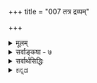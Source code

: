 +++
title = "007 तत्र द्रव्यम्"

+++
<details><summary>मूलम्</summary>

तत्र द्रव्यं दशावत्प्रकृतिरिह गुणैस्सत्त्वपूर्वैरुपेता कालोऽब्दाद्याकृतिस्स्यादणुरवगतिमान् जीव ईशोऽन्य आत्मा ।  
संप्रोक्ता नित्यभूतिस्त्रिगुणसमधिका सत्त्वयुक्ता तथैव ज्ञातुर्ज्ञेयावभासो मतिरिति कथितं संग्रहाद् द्रव्यलक्ष्म ॥ ७ ॥
</details>

<details><summary>सर्वाङ्कषा - ७</summary>

उद्दिष्टानां लक्षणान्याह - तत्रेत्यादिना । **तत्र** = उद्दिष्टेषु तत्त्वेषु **दशावत्** द्रव्यम् । दशा नाम अवस्था। सा च आगन्तुकापृथक्सिद्धधर्मः । ‘घटवत् भूतलम्' इत्यादौ घटादयो भूतलस्य धर्माः आगन्तुकाः । अतः घटोऽप्यवस्था स्याद्भूतलस्य । घटो हि **द्रव्यम्** = अवस्थावत्, न तु अवस्था । इदं तु अवस्थाया लक्षणम्, न त्ववस्थावतः । अतः तद्व्यावृत्त्यर्थम् अपृथक्सिद्धेति विशेषणम् । भूतलस्य घटादिः नापृथक्सिद्धधर्मः, किन्तु पृथक्सिद्धधर्म इति तद्व्यावृत्तिः । आगन्तुकेत्यनुपादाने, आत्मनः नित्यत्वादीनां अपृथक्सिद्धधर्मत्वादतिव्याप्तिः, अतः आगन्तुकेति । आत्मनः नित्यत्वं सहजम्, न त्वागन्तुकम् । अतः तद्व्यावृत्तिः । मृदः घटत्वादिधर्माः आगन्तुकाः अपृथक्सिद्धाश्च । तादृशधर्मवत्त्वात् मृदादीनां द्रव्यत्वम् । प्रकृतेर्महदादिरूपेण परिणामात्, महत्त्वादयो धर्माः प्रकृतेरागन्तुकाः अपृथक्सिद्धाश्च । तादृशधर्मवत्त्वात्प्रकृतौ लक्षणसमन्वयः । एवं कालस्य क्षणदिवसाद्यात्मना परिणामात् क्षणत्वादिधर्मानादाय, नित्यविभूतेः क्षेत्रारामाद्यात्मना परिणामात्, धर्मभूतज्ञानस्य च सुखादिरूपेण परिणामाच्च लक्षणसमन्वयः । जीवात्मपरमात्मनोस्तु स्वरूपपरिणामाभावेऽपि घटादिसंयोगानामागन्तुकत्वादपृथक्सिद्धत्वाच्च तादृशसंयोगमादाय लक्षणसमन्वयः । ननु विभोः परमात्मनो घटादिसंयोगस्यावर्जनीयत्वात् लक्षणसमन्वयेऽपि जीवस्याविभुत्वात् घटसंयोगः कथमिति चेत्, वाय्वादिसंयोगमादाय लक्षणसमन्वयसंभवात् न दोषः । एवं षण्णामपि द्रव्याणां द्रव्यत्वं ज्ञेयम् ॥ 

बाबूरामाचार्य 

बहदा 2 लेवडा, ल 

नवलपरासी, नेपा 



[[12]]

संप्रोक्ता नित्यभूतिस्त्रिगुणसमधिका सत्त्वयुक्ता तथैव 

ज्ञातुर्ज्ञेयावभासो मतिरिति कथितं संग्रहाद् द्रव्यलक्ष्म ॥7॥ 

[[1]]

द्रव्यसामान्यलक्षणमुक्त्वा, विशेषलक्षणानि क्रमश आह - प्रकृतिरित्यादि । **इह** = द्रव्यवर्गे सत्त्व- **पूर्वैः** = सत्त्वाद्यैः **गुणैः** = सत्त्वरजस्तमोभिः **उपेता** = युक्ता प्रकृतिः । सत्त्वादिगुणत्रयवत्त्वं प्रकृतेर्लक्षणम् । सांख्यास्तु त्रिगुणात्मिका प्रकृतिः, न त्रिगुणाश्रया, गुणगुणिनोरभेदादिति वदन्ति । सिद्धान्ते, गुणगुणिभावस्यानुपदमेव स्थाप्यमानत्वात् त्रिगुणाश्रया प्रकृतिः, न तु त्रिगुणात्मिकेति ज्ञेयम् । **कालः अब्दाद्याकृतिः** स्यात् । संवत्सरादिरूपपरिणामाश्रयः कालः । संवत्सरादिपरिणामाश्रयत्वं कालस्य लक्षणम् । **अणुः, अवगतिमान्** = चेतनः जीवः । अणुत्वे सति चेतनत्वं जीवस्य लक्षणम् । अणुत्वमात्रोक्तौ पृथिवीपरमाण्वादावतिव्याप्तिः । अतः चेतनत्वम् । चेतनत्वमात्रोक्तौ ईश्वरे अतिव्याप्तिः । अतः अणुत्वम् । ईश्वरस्य विभुत्वात् नातिव्याप्तिः । **अन्यः** = जीवभिन्नः **आत्मा** चेतनः **ईशः** = परमात्मा । जीवभिन्नत्वे सति चेतनत्वं परमात्मनो लक्षणम् । जीवभिन्नत्वमात्रोक्तौ घटादावतिव्याप्तिः; अतः चेतनत्वम् । चेतनत्वमात्रोक्तौ जीवात्मन्यतिव्याप्तिः; अतः जीवभिन्नत्वम् । **नित्यभूतिः त्रिगुणसमधिका**, तथैव **सत्त्वयुक्ता** = सत्त्वगुणयुक्ता संप्रोक्ता । त्रिगुणभिन्नत्वे सति सत्त्वगुणवत्त्वम् नित्यविभूतेर्लक्षणम् । वस्तुतस्तु तमश्शून्यत्वे सति सत्त्वगुणवत्त्वम्, रजश्शून्यत्वे सति सत्त्वगुणवत्त्वं वा नित्यविभूतेर्लक्षणम्, लाघवात् । प्रथमदलाभावे प्रकृतिद्रव्य एवातिव्याप्तिः, तत्र सत्त्वगुणस्य सत्त्वात् । द्वितीयदलाभावे आत्मनि अतिव्याप्तिः, आत्मनि रजस्तमोगुणयोरभावात् । सत्त्वगुणस्यापि तत्राभावात्, अतिव्याप्तेः परिहारः । **ज्ञातुः** = आत्मनः **ज्ञेयावभासः** = ज्ञेयवस्तुविषयकः प्रकाशः **मतिः** = धर्मभूतज्ञानम् । सकर्मकः सकर्तृकः प्रकाशः धर्मभूतज्ञानम् इत्यर्थः । ज्ञानं हि कंचित्पुरुषं प्रति किञ्चिदर्थप्रकाशरूपं सर्वानुभवसिद्धमिति तु सकर्मकावभासत्वम् धर्मभूतज्ञानस्य लक्षणम् । **सकर्मकः** = सविषयकः **अवभासः** =प्रकाशरूपः धर्मभूतज्ञानम् । सकर्मकत्वमात्रोक्तौ गमनादिक्रियाणामपि ग्रामादिकर्मकत्वात् गमनादिक्रियायामतिव्याप्तिंः । अतः प्रकाशरूपत्वमुक्तम् । गमनादिक्रियाणां प्रकाशरूपत्वाभावान्नातिव्याप्तिः । प्रकाशरूपत्वमात्रोक्तौ, आत्मनि अतिव्याप्तिः, तस्य स्वप्रकाशत्वात् । अतः सकर्मकत्वमुक्तम् । आत्मा तु न सविषयकः पदार्थ इति नातिव्याप्तिः आत्मनः निर्विषयत्वे कथं ज्ञानरूपत्वमिति चेत्, तस्य स्वमात्रविषयकत्वात् निर्विषयत्वं नास्ति । तर्हि तत्र सकर्मकत्वस्यापि सत्त्वात् कथमतिव्याप्तेः परिहार इति चेत्, विषयपदं हि लोके घटादावेव प्रसिद्धम् । तादृशविषयत्वम् आत्मनः नास्तीति नातिव्याप्तिः । नन्वेवमपि आत्मनो धर्माणां प्रत्यक्त्वादीनाम् आत्मनैव भानात् सकर्मकावभासत्वमात्मनोऽनिवार्यमिति चेत्, एतत्तत्त्वमग्रे (जीव. 7) विचारयामः । **इति** = इत्येवं **संग्रहात्** = संक्षेपेण **द्रव्यलक्ष्म** = द्रव्याणां लक्षणम् कथितम् । वस्तुतस्तु – सत्त्वपूर्वैर्गुणैरुपेता प्रकृतिरित्युक्तम् । रजोगुणवत्त्वं तमोगुणवत्त्वम् वा एकैकमेव लक्षणं लघु वक्तुं शक्यम्, अन्यत्र कुत्राप्यतिप्रसक्तेरभावात् । एवं सति त्रिगुणवत्त्वं स्वरूपपरिचायकम् । एवं त्रिगुणसमधिका सत्त्वयुक्ता नित्यविभूतिरिति लक्षणमपि गौरवग्रस्तम् । रजश्शून्यत्वे सत्त्ववत्त्वम्, तमश्शून्यत्वे सति सत्त्ववत्त्वं वा लक्षणं पर्याप्तम् । सत्त्ववत्त्वमात्रोक्तौ प्रकृतावतिव्याप्तिरिति हि त्रिगुणसमधिका इत्युक्तम्; रजश्शून्यत्वस्य, तमश्शून्यत्वस्य वा विवक्षेणेनैवातिव्याप्तेः परिहारात् ॥ 

। 

। 

J 

8. 

[[13]]

[ गुणानां द्रव्यातिरिक्तत्वसमर्थनम् ] 

एकार्थप्रत्यभिज्ञा भवति दृढतरा दर्शनस्पर्शनाभ्यां 

संघातादेरयोगादवगमयति सा वस्तु रूपादितोऽन्यत् । 



वस्तुतस्तु – 'विलक्षणसत्त्ववत्त्वम्' लक्षणमिति कथनमेव वरम् । नित्यविभूतिगतं सत्त्वं हि प्रकृतिगतसत्त्वापेक्षयात्यन्तविलक्षणम् । प्रकृतिर्हि जडा । तद्गतं सत्त्वमपि जडरूपमेव । नित्यविभूतिस्तु अजडा, स्वप्रकाशा । रजस्तमस्समानाधिकरणसत्त्वाद्विलक्षणमेव तदसमानाधिकरणं शुद्धसत्त्वम् । अतः विलक्षणसत्त्ववत्त्वमेव लघुलक्षणं वक्तुं शक्यम् । अधिकं नायकसरे । एवमन्यदपि ज्ञेयम् ॥ 

ननु उक्तलक्षणेषु लेशतो गौरवसत्त्वेऽप्यतिव्याप्त्यादिदोषाणामभावात् लक्षणस्य लक्षणान्तरादूषकत्वन्यायेनोक्तेषु दोषः कः ? इति चेत्; लक्षणस्येतरव्यावृत्त्यर्थतया लघुधर्मसमनियतगुरुधर्मस्या- 11 भावप्रतियोगितानवच्छेदकत्वपक्षे व्यतिरेकव्याप्तिग्रहणासम्भवात् । अतः कथमुक्तानि लक्षणानि समर्थ - नीयानीत्यत्रोक्तम् – संग्रहादिति । अयं भावः - व्यवहारस्यापि लक्षणप्रयोजकत्वात्, यादृशरीत्या निर्वचने वस्तुस्वरूपपरिचयो भवेत् तादृशरीतेरेवादर्तव्यत्वेन, गुरुरूपस्यापि लक्षणत्वानपायादित्यादिविषयाणामपि वक्तव्यत्वदृष्ट्या संग्रहात् इत्युक्तम् । विस्तरस्तु अन्यत्र द्रष्टव्य इति भावः ॥ ७ ॥
</details>



<details><summary>सर्वार्थसिद्धिः</summary>

प्रस्तुतस्य द्रव्यस्य तदवान्तरभेदानां च लक्षणमाह - तत्रेति ॥ तत्र - द्रव्याद्रव्ययोर्मध्ये । द्रव्यं दशावत् - विकारधर्मवदित्यर्थः । ईश्वरादावपि मूर्तसंयोगा आगन्तुकास्सन्ति । संचरति हि मूर्ते तस्य विभुनश्च संयोगा विद्यन्त एव । प्रकृतिशब्दः प्राग्वद्विकृतीनामप्युपलक्षकः; त्रिगुणशब्दाभिलप्यद्रव्यमित्यर्थः । तत्स्वगुणैरेव लक्षयति - गुणैरित्यादिना । इह - अव्यक्तकालयोर्मध्ये । त्रिगुणस्य रजस्तमसी पृथग् लक्षणे ; सत्त्वं तु बन्धकत्वेन विशेषितम् । कालोऽब्दाद्याकृतिरिति । उपाधिकृतविभागैरब्दादिव्यवहारविषय इत्यर्थः । तत्तत्परिणामवान्काल इति पक्षोऽपि वक्ष्यते । ईश्वरादचेतनादणोश्च व्यवच्छेदायाणुरवगतिमानित्युक्तम् । ईशोऽन्य आत्मा - अणुव्यतिरिक्तश्चेतन इत्यर्थः । जीवे विभुत्वोक्तिरीश्वरेऽणुत्वोक्तिश्चान्यपरेति सूत्राद्युक्तम् । संप्रोक्ता, तत्परैश्शास्त्रैरिति शेषः । त्रिगुणसमधिका - त्रिगुणद्रव्यादन्या । सत्त्वयुक्ता - सत्त्वाख्यगुणविशेषवती । त्रिगुणान्यत्वं कालादेरप्यस्तीति तद्व्यवच्छेदोऽनेन कृतः । एतावन्मात्रेण त्रिगुणसाधर्म्यमित्यभिप्रायेण तथैवेत्युक्तम् । रजस्तमस्समानाधिकरणसत्त्वस्यापि तत्र सत्त्वात् ; "सत्त्वं निर्मलत्वात्प्रकाशकम्" इत्यादि समानमिति वा । ज्ञातुर्ज्ञेयाक्भासो मतिः - अहमिदं जानामीत्यहमर्थाश्रयतया सिध्यन्सकर्मकः प्रकाशो मतिरित्यर्थः । तादृशावस्थयाऽपि तद्विशिष्टं गृह्यते । द्रव्यलक्ष्म - सामान्यतो विशेषतश्चेति शेषः ॥ ७ ॥ इति द्रव्यतद्विशेषलक्षणम् ॥
</details>

<details><summary>ಕನ್ನಡ</summary>

ईग क्रमवागि आरुविध द्रव्यगळ लक्षणवन्नु हेळुत्तारॆ. तत्र दशा, वत् द्रव्य अदरल्लि अवस्थॆ (परिणाम)गळन्नु हॊन्दुत्तिरुवुदु द्रव्य, 

अवस्थाश्रयत्व द्रव्यसामान्यलक्षण. आगन्नु कापृथक्किद्द धर्मवे अवस्थॆ. बन्दु होगुव, द्रव्यदिन्द बेर्पडिसलागद धर्मवे अवस्थॆ ऎन्दर्थ. मण्णिन मुद्दॆ घटवादाग मण्णिगॆ 'पिण्डत्वावस्थॆ' होगि 'घट त्वावस्थॆ' बरुत्तदॆ. घट नाशवादाग घटत्वावस्थॆ होगि 'लोष्टत्व' -बकरॆ ऎम्ब अवस्थॆ बरुत्तदॆ. हीगॆ अनेकविधवाद अवस्थॆगळन्नु द्रव्य हॊन्दुत्तिरुत्तदॆ. इन्तह बदलावणॆगळन्ने 'परिणाम' ऎन्दु हेळुवरु. 

e 

सत्यपूवॆः गुणॆ- उपेता इह प्रकृतिः सत्त्व, रजस्सु तमॆस्सु ऎम्ब गुणगळिन्दकूडिरुवुदे ई शास्त्रदल्लि प्रकृति ऎनिसिदॆ. अब्बा. द्याकृति- काल- स्यात् वर्ष मास मुन्ताद परिणामगळन्नुळ्ळदा गिरुवुदे काल. अणुः अवगतिमान् जीव- अणुवागियू चेतन नागियू इरुववनु जीवात्मनु. 

अणुत्ते सति चेतनत्व जीवलक्षण. अणुत्वमात्र हेळिदरॆ पृथिव्यादि परमाणुगळल्लि अतिव्याप्ति. चेतन मात्र हेळिदरॆ ईश्वरनल्लि अतिव्याप्ति. अन्य- आत्मा ईश--जीवात्मनिगिन्तलू बेरॆयाद चेतनने ईशृरनु. जीवभिन्नप्पे सति चेतनत्व ईश्वरलक्षण. जीवभिन्नत्वमात्र हेळिदरॆ घटादिगळल्लि अतिव्याप्ति. चेतन मात्र हेळिदरॆ जीवात्मनल्लि अतिवाप्ति, 


त्रिगुणसमधिका तथैव सत्ययुक्ता नित्य विभूति- सम्प्रोक्ता 

प्रकृतिगिन्तलू अतीतवागि सत्त्वगुणमात्र(शुद्ध सत्यवुळ्ळदागिरुवुदु नित्यविभूति ऎन्दु हेळल्पट्टिदॆ. 

रजशून्यते सति सत्यवं नित्यविभूतिय लक्षण. रजशून्यत्व मात्र कालदल्लि अतिव्याप्ति, सत्यवमात्र प्रकृतियल्लि अतिव्याप्त. 

ज्ञातु- जोयावभास- मतिः चेतनरिगॆ आगुव पदार्थगळ विषयकवाद प्रकाशवे धर्मभूतज्ञान. 

सविषयकप्रकाशत्व धर्मभूतज्ञानद लक्षण. 

इति द्रव्यलक्ष्य सङ्ग्रहात् कथितं-हीगॆ द्रव्यगळ लक्षण सङ्क्षे- पवागि हेळल्पट्टिदॆ १७ 

</details>
